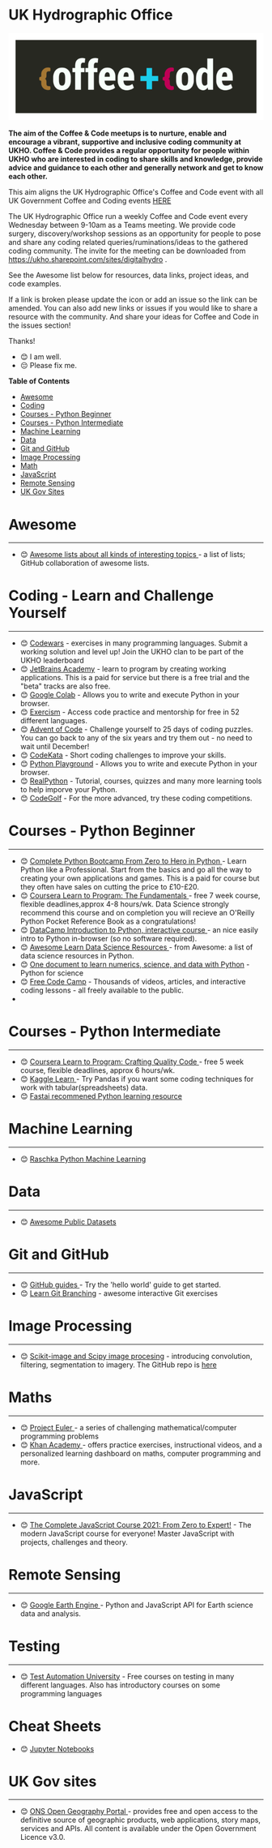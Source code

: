 # UK Hydrographic Office

![Coffee and Code Logo](coffee-and-code-tiny.png)


**The aim of the Coffee & Code meetups is to nurture, enable and encourage a vibrant, supportive and inclusive coding community at UKHO. Coffee & Code provides a regular opportunity for people within UKHO who are interested in coding to share skills and knowledge, provide advice and guidance to each other and generally network and get to know each other.**

This aim aligns the UK Hydrographic Office's Coffee and Code event with all UK Government Coffee and Coding events [HERE](https://docs.google.com/spreadsheets/d/13HstI9VZViUr3jxTQPMMK-gctkVeyig-7HDhN4fU1_E/edit#gid=0)

The UK Hydrographic Office run a weekly Coffee and Code event every Wednesday between 9-10am as a Teams meeting. We provide code surgery, discovery/workshop sessions as an opportunity for people to pose and share any coding related queries/ruminations/ideas to the gathered coding community. The invite for the meeting can be downloaded from https://ukho.sharepoint.com/sites/digitalhydro .

See the Awesome list below for resources, data links, project ideas, and code examples. 

If a link is broken please update the icon or add an issue so the link can be amended. 
You can also add new links or issues if you would like to share a resource with the community.
And share your ideas for Coffee and Code in the issues section!

Thanks!

* :blush: I am well.
* :pensive: Please fix me.

**Table of Contents**
* [Awesome](#awesome)
* [Coding](#coding)
* [Courses - Python Beginner](#courses---python-beginner)
* [Courses - Python Intermediate](#courses---python-intermediate)
* [Machine Learning](#machine-learning)
* [Data](#data)
* [Git and GitHub](#git-and-github)
* [Image Processing](#image-processing)
* [Math](#math)
* [JavaScript](#javascript)
* [Remote Sensing](#remote-sensing)
* [UK Gov Sites](#uk-gov-sites)


# Awesome
-------------
* :blush: [Awesome lists about all kinds of interesting topics ](https://github.com/sindresorhus/awesome) - a list of lists; GitHub collaboration of awesome lists. 


# Coding - Learn and Challenge Yourself
-------------
* :blush: [Codewars](https://www.codewars.com/) - exercises in many programming languages. Submit a working solution and level up! Join the UKHO clan to be part of the UKHO leaderboard
* :blush: [JetBrains Academy](https://www.jetbrains.com/academy/) - learn to program by creating working applications. This is a paid for service but there is a free trial and the "beta" tracks are also free.
* :blush: [Google Colab](https://colab.research.google.com/notebooks/intro.ipynb) - Allows you to write and execute Python in your browser.
* :blush: [Exercism](https://exercism.io/) - Access code practice and mentorship for free in 52 different languages.
* :blush: [Advent of Code](https://adventofcode.com/) - Challenge yourself to 25 days of coding puzzles. You can go back to any of the six years and try them out - no need to wait until December!
* :blush: [CodeKata](http://codekata.com/) - Short coding challenges to improve your skills.
* :blush: [Python Playground](https://www.katacoda.com/courses/python/playground) - Allows you to write and execute Python in your browser.
* :blush: [RealPython](https://realpython.com/) - Tutorial, courses, quizzes and many more learning tools to help imporve your Python.
* :blush: [CodeGolf](https://codegolf.stackexchange.com/) - For the more advanced, try these coding competitions.

# Courses - Python Beginner
-------------

* :blush: [Complete Python Bootcamp From Zero to Hero in Python ](https://www.udemy.com/course/complete-python-bootcamp/) - Learn Python like a Professional. Start from the basics and go all the way to creating your own applications and games. This is a paid for course but they often have sales on cutting the price to £10-£20. 
* :blush: [Coursera Learn to Program: The Fundamentals ](https://www.coursera.org/learn/learn-to-program) - free 7 week course, flexible deadlines,approx 4-8 hours/wk. Data Science strongly recommend this course and on completion you will recieve an O'Reilly Python Pocket Reference Book as a congratulations! 
* :blush: [DataCamp Introduction to Python, interactive course ](https://www.datacamp.com/courses/intro-to-python-for-data-science) - an nice easily intro to Python in-browser (so no software required).
* :blush: [Awesome Learn Data Science Resources ](https://github.com/siboehm/awesome-learn-datascience#readme) - from Awesome: a list of data science resources in Python. 
* :blush: [One document to learn numerics, science, and data with Python](http://scipy-lectures.org/) - Python for science
* :blush: [Free Code Camp](https://www.freecodecamp.org/) -  Thousands of videos, articles, and interactive coding lessons - all freely available to the public.
* 

# Courses - Python Intermediate
--------------

* :blush: [Coursera Learn to Program: Crafting Quality Code ](https://www.coursera.org/learn/program-code) - free 5 week course, flexible deadlines, approx 6 hours/wk. 
* :blush: [Kaggle Learn ](https://www.kaggle.com/learn/overview) - Try Pandas if you want some coding techniques for work with tabular(spreadsheets) data. 
* :blush: [Fastai recommened Python learning resource ](https://forums.fast.ai/t/recommended-python-learning-resources/26888)


# Machine Learning
--------------

* :blush: [Raschka Python Machine Learning](https://github.com/rasbt/python-machine-learning-book-3rd-edition)


# Data
------------

* :blush: [Awesome Public Datasets ](https://github.com/awesomedata/awesome-public-datasets)


# Git and GitHub
---------------
* :blush: [GitHub guides ](https://guides.github.com/) - Try the 'hello world' guide to get started.
* :blush: [Learn Git Branching](https://learngitbranching.js.org/) - awesome interactive Git exercises


# Image Processing
-----------------
* :blush: [Scikit-image and Scipy image procesing](https://www.youtube.com/watch?v=pZATswy_IsQ) - introducing convolution, filtering, segmentation to imagery. The GitHub repo is [here](https://github.com/scikit-image/skimage-tutorials)


# Maths
------------
* :blush: [Project Euler ](https://projecteuler.net/) - a series of challenging mathematical/computer programming problems
* :blush: [Khan Academy ](https://www.khanacademy.org/) - offers practice exercises, instructional videos, and a personalized learning dashboard on maths, computer programming and more. 

# JavaScript
------------
* :blush: [The Complete JavaScript Course 2021: From Zero to Expert!](https://www.udemy.com/course/the-complete-javascript-course/) - The modern JavaScript course for everyone! Master JavaScript with projects, challenges and theory.


# Remote Sensing
------------

* :blush: [Google Earth Engine ](https://earthengine.google.com/) - Python and JavaScript API for Earth science data and analysis.


# Testing
------------
* :blush: [Test Automation University](https://testautomationu.applitools.com/) - Free courses on testing in many different languages. Also has introductory courses on some programming languages

# Cheat Sheets
* :blush: [Jupyter Notebooks](https://www.edureka.co/blog/wp-content/uploads/2018/10/Jupyter_Notebook_CheatSheet_Edureka.pdf) 

# UK Gov sites
------------

* :blush: [ONS Open Geography Portal ](https://geoportal.statistics.gov.uk/) - provides free and open access to the definitive source of geographic products, web applications, story maps, services and APIs. All content is available under the Open Government Licence v3.0.


